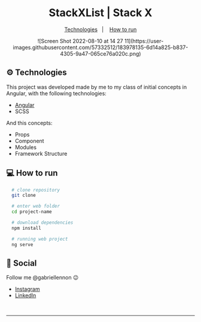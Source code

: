 <h1 align="center">
  StackXList | Stack X
</h1>

<p align="center">
  <a href="#gear-technologies">Technologies</a>&nbsp;&nbsp;&nbsp;|&nbsp;&nbsp;&nbsp;
  <a href="#computer-how-to-run">How to run</a>
</p>

<div align="center">
![Screen Shot 2022-08-10 at 14 27 11](https://user-images.githubusercontent.com/57332512/183978135-6d14a825-b837-4305-9a47-065ce76a020c.png)

 </div>


## :gear: Technologies

This project was developed made by me to my class of initial concepts in Angular, with the following technologies:

  - [Angular](https://angular.io/)
  - SCSS
  
  And this concepts:
  
   - Props
   - Component
   - Modules
   - Framework Structure

## :computer: How to run

  ```bash
    # clone repository
    git clone

    # enter web folder
    cd project-name

    # download dependencies
    npm install

    # running web project
    ng serve
  ```

## :wave: Social

Follow me @gabriellennon :wink:
<br />

- [Instagram](https://www.instagram.com/gabriellennon/?hl=pt-br)
- [LinkedIn](https://www.linkedin.com/in/gabriel-lennon-79a639169/)

<br />

---

[ts]: https://www.typescriptlang.org
